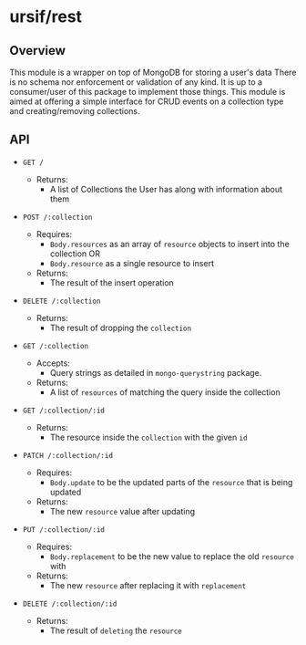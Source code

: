 # ursif/rest

## Overview

This module is a wrapper on top of MongoDB for storing a user's data There is no schema nor enforcement or validation of any kind. It is up to a consumer/user of this package to implement those things. This module is aimed at offering a simple interface for CRUD events on a collection type and creating/removing collections.

## API

* `GET /`
    - Returns:
        * A list of Collections the User has along with information about them

* `POST /:collection`
    - Requires:
        * `Body.resources` as an array of `resource` objects to insert into the collection OR
        * `Body.resource` as a single resource to insert
    - Returns:
        * The result of the insert operation

* `DELETE /:collection`
    - Returns:
        * The result of dropping the `collection`

* `GET /:collection`
    - Accepts:
        * Query strings as detailed in `mongo-querystring` package.
    - Returns:
        * A list of `resources` of matching the query inside the collection

* `GET /:collection/:id`
    - Returns:
        * The resource inside the `collection` with the given `id`

* `PATCH /:collection/:id`
    - Requires:
        * `Body.update` to be the updated parts of the `resource` that is being updated
    - Returns:
        * The new `resource` value after updating

* `PUT /:collection/:id`
    - Requires:
        * `Body.replacement` to be the new value to replace the old `resource` with
    - Returns:
        * The new `resource` after replacing it with `replacement`

* `DELETE /:collection/:id`
    - Returns:
        * The result of `deleting` the `resource`